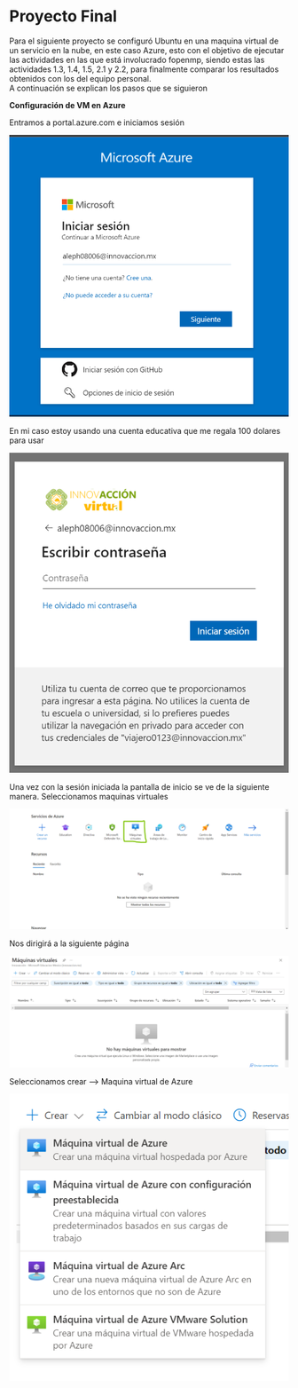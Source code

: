 # Proyecto Final

Para el siguiente proyecto se configuró Ubuntu en una maquina virtual de un servicio en la nube, en este caso Azure, esto con el objetivo de ejecutar las actividades en las que está involucrado fopenmp, siendo estas las actividades 1.3, 1.4, 1.5, 2.1 y 2.2, para finalmente comparar los resultados obtenidos con los del equipo personal.  
A continuación se explican los pasos que se siguieron

**Configuración de VM en Azure**

Entramos a portal.azure.com e iniciamos sesión

![Inicio de sesion](./imgs/Inicio_sesion.png)

En mi caso estoy usando una cuenta educativa que me regala 100 dolares para usar 

![Inicio de sesion 1](./imgs/Inicio_sesion_1.png)

Una vez con la sesión iniciada la pantalla de inicio se ve de la siguiente manera. Seleccionamos maquinas virtuales

![Pantalla inicio](./imgs/pantalla_inicio.png)

Nos dirigirá a la siguiente página 

![Pantalla inicio](./imgs/vm_inicio.png)

Seleccionamos crear --> Maquina virtual de Azure

![Pantalla inicio](./imgs/vm_crear.png)




